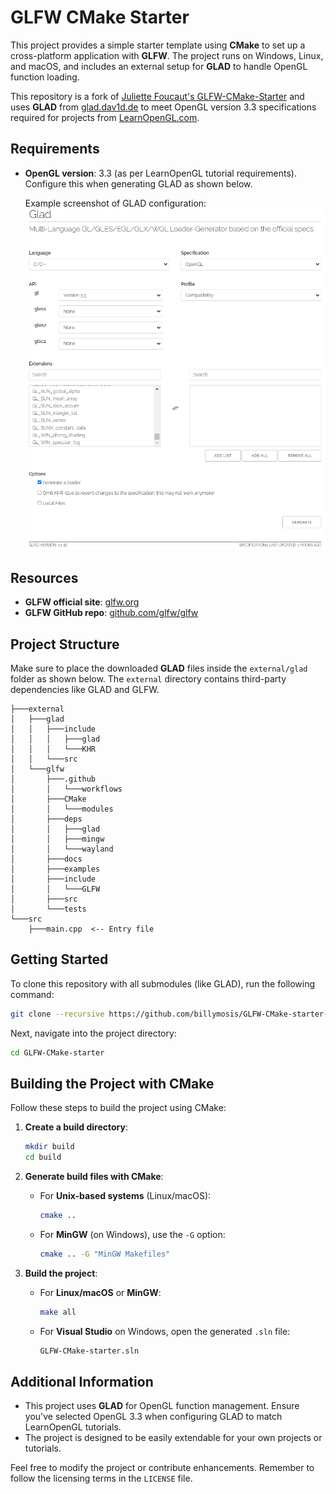 # GLFW CMake Starter

This project provides a simple starter template using **CMake** to set up a cross-platform application with **GLFW**. The project runs on Windows, Linux, and macOS, and includes an external setup for **GLAD** to handle OpenGL function loading.

This repository is a fork of [Juliette Foucaut's GLFW-CMake-Starter](https://github.com/juliettef/GLFW-CMake-starter) and uses **GLAD** from [glad.dav1d.de](https://glad.dav1d.de/) to meet OpenGL version 3.3 specifications required for projects from [LearnOpenGL.com](https://learnopengl.com).

## Requirements
- **OpenGL version**: 3.3 (as per LearnOpenGL tutorial requirements). Configure this when generating GLAD as shown below.
  
  Example screenshot of GLAD configuration:
  ![GLAD 3.3 Screenshot](./screenshot/screenshot-glad.png)

## Resources
- **GLFW official site**: [glfw.org](https://www.glfw.org/)  
- **GLFW GitHub repo**: [github.com/glfw/glfw](https://github.com/glfw/glfw)

## Project Structure

Make sure to place the downloaded **GLAD** files inside the `external/glad` folder as shown below. The `external` directory contains third-party dependencies like GLAD and GLFW.

```
├───external
│   ├───glad
│   │   ├───include
│   │   │   ├───glad
│   │   │   └───KHR
│   │   └───src
│   └───glfw
│       ├───.github
│       │   └───workflows
│       ├───CMake
│       │   └───modules
│       ├───deps
│       │   ├───glad
│       │   ├───mingw
│       │   └───wayland
│       ├───docs
│       ├───examples
│       ├───include
│       │   └───GLFW
│       ├───src
│       └───tests
└───src
    ├───main.cpp  <-- Entry file
```

## Getting Started

To clone this repository with all submodules (like GLAD), run the following command:

```bash
git clone --recursive https://github.com/billymosis/GLFW-CMake-starter-learnopengl.com
```

Next, navigate into the project directory:

```bash
cd GLFW-CMake-starter
```

## Building the Project with CMake

Follow these steps to build the project using CMake:

1. **Create a build directory**:
   ```bash
   mkdir build
   cd build
   ```

2. **Generate build files with CMake**:
   - For **Unix-based systems** (Linux/macOS):
     ```bash
     cmake ..
     ```
   - For **MinGW** (on Windows), use the `-G` option:
     ```bash
     cmake .. -G "MinGW Makefiles"
     ```

3. **Build the project**:
   - For **Linux/macOS** or **MinGW**:
     ```bash
     make all
     ```
   - For **Visual Studio** on Windows, open the generated `.sln` file:
     ```bash
     GLFW-CMake-starter.sln
     ```

## Additional Information

- This project uses **GLAD** for OpenGL function management. Ensure you've selected OpenGL 3.3 when configuring GLAD to match LearnOpenGL tutorials.
- The project is designed to be easily extendable for your own projects or tutorials.

Feel free to modify the project or contribute enhancements. Remember to follow the licensing terms in the `LICENSE` file.
